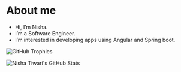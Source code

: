 # About me

- Hi, I’m Nisha.
- I’m a Software Engineer.
- I’m interested in developing apps using Angular and Spring boot.

![GitHub Trophies](https://github-profile-trophy.vercel.app/?username=nishatiwari1719)

![Nisha Tiwari's GitHub Stats](https://github-readme-stats.vercel.app/api?username=nishatiwari1719)
